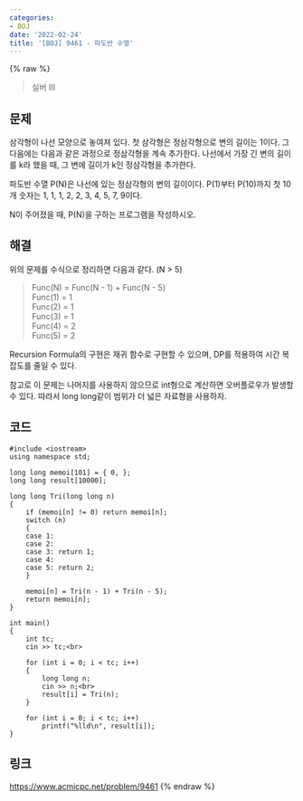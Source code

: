 ```yaml
---
categories:
- BOJ
date: '2022-02-24'
title: '[BOJ] 9461 - 파도반 수열'
---
```


{% raw %}
>실버 III

## 문제
삼각형이 나선 모양으로 놓여져 있다. 첫 삼각형은 정삼각형으로 변의 길이는 1이다. 그 다음에는 다음과 같은 과정으로 정삼각형을 계속 추가한다. 나선에서 가장 긴 변의 길이를 k라 했을 때, 그 변에 길이가 k인 정삼각형을 추가한다.

파도반 수열 P(N)은 나선에 있는 정삼각형의 변의 길이이다. P(1)부터 P(10)까지 첫 10개 숫자는 1, 1, 1, 2, 2, 3, 4, 5, 7, 9이다.

N이 주어졌을 때, P(N)을 구하는 프로그램을 작성하시오.

##  해결
위의 문제를 수식으로 정리하면 다음과 같다. (N > 5)<br>
> Func(N) = Func(N - 1) + Func(N - 5) <br>
> Func(1) = 1<br>
> Func(2) = 1<br>
> Func(3) = 1<br>
> Func(4) = 2<br>
> Func(5) = 2<br>

Recursion Formula의 구현은 재귀 함수로 구현할 수 있으며, DP를 적용하여 시간 복잡도를 줄일 수 있다.

참고로 이 문제는 나머지를 사용하지 않으므로 int형으로 계산하면 오버플로우가 발생할 수 있다. 따라서 long long같이 범위가 더 넓은 자료형을 사용하자.

## 코드
```
#include <iostream>
using namespace std;

long long memoi[101] = { 0, };
long long result[10000];

long long Tri(long long n)
{
	if (memoi[n] != 0) return memoi[n];
	switch (n)
	{
	case 1: 
	case 2:
	case 3: return 1;
	case 4:
	case 5: return 2;
	}

	memoi[n] = Tri(n - 1) + Tri(n - 5);
	return memoi[n];
}

int main()
{
	int tc;
	cin >> tc;<br>

	for (int i = 0; i < tc; i++)
	{
		long long n;
		cin >> n;<br>
		result[i] = Tri(n);
	}

	for (int i = 0; i < tc; i++)
		printf("%lld\n", result[i]);
}
```

## 링크
https://www.acmicpc.net/problem/9461
{% endraw %}